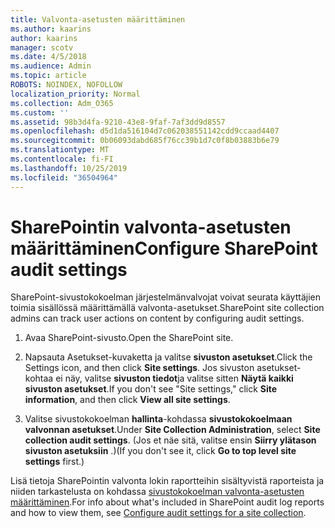 ```yaml
---
title: Valvonta-asetusten määrittäminen
ms.author: kaarins
author: kaarins
manager: scotv
ms.date: 4/5/2018
ms.audience: Admin
ms.topic: article
ROBOTS: NOINDEX, NOFOLLOW
localization_priority: Normal
ms.collection: Adm_O365
ms.custom: ''
ms.assetid: 98b3d4fa-9210-43e8-9faf-7af3dd9d8557
ms.openlocfilehash: d5d1da516104d7c062038551142cdd9ccaad4407
ms.sourcegitcommit: 0b06093dabd685f76cc39b1d7c0f8b03883b6e79
ms.translationtype: MT
ms.contentlocale: fi-FI
ms.lasthandoff: 10/25/2019
ms.locfileid: "36504964"
---
```

# <a name="configure-sharepoint-audit-settings"></a><span data-ttu-id="abe4f-102">SharePointin valvonta-asetusten määrittäminen</span><span class="sxs-lookup"><span data-stu-id="abe4f-102">Configure SharePoint audit settings</span></span>

<span data-ttu-id="abe4f-103">SharePoint-sivustokokoelman järjestelmänvalvojat voivat seurata käyttäjien toimia sisällössä määrittämällä valvonta-asetukset.</span><span class="sxs-lookup"><span data-stu-id="abe4f-103">SharePoint site collection admins can track user actions on content by configuring audit settings.</span></span>
  
1. <span data-ttu-id="abe4f-104">Avaa SharePoint-sivusto.</span><span class="sxs-lookup"><span data-stu-id="abe4f-104">Open the SharePoint site.</span></span>
    
2. <span data-ttu-id="abe4f-105">Napsauta Asetukset-kuvaketta ja valitse **sivuston asetukset**.</span><span class="sxs-lookup"><span data-stu-id="abe4f-105">Click the Settings icon, and then click **Site settings**.</span></span> <span data-ttu-id="abe4f-106">Jos sivuston asetukset-kohtaa ei näy, valitse **sivuston tiedot**ja valitse sitten **Näytä kaikki sivuston asetukset**.</span><span class="sxs-lookup"><span data-stu-id="abe4f-106">If you don't see "Site settings," click **Site information**, and then click **View all site settings**.</span></span>
    
3. <span data-ttu-id="abe4f-107">Valitse sivustokokoelman **hallinta**-kohdassa **sivustokokoelmaan valvonnan asetukset**.</span><span class="sxs-lookup"><span data-stu-id="abe4f-107">Under **Site Collection Administration**, select **Site collection audit settings**.</span></span> <span data-ttu-id="abe4f-108">(Jos et näe sitä, valitse ensin **Siirry ylätason sivuston asetuksiin** .)</span><span class="sxs-lookup"><span data-stu-id="abe4f-108">(If you don't see it, click **Go to top level site settings** first.)</span></span> 
    
<span data-ttu-id="abe4f-109">Lisä tietoja SharePointin valvonta lokin raportteihin sisältyvistä raporteista ja niiden tarkastelusta on kohdassa [sivustokokoelman valvonta-asetusten määrittäminen](https://go.microsoft.com/fwlink/?linkid=404050).</span><span class="sxs-lookup"><span data-stu-id="abe4f-109">For info about what's included in SharePoint audit log reports and how to view them, see [Configure audit settings for a site collection](https://go.microsoft.com/fwlink/?linkid=404050).</span></span>
  


